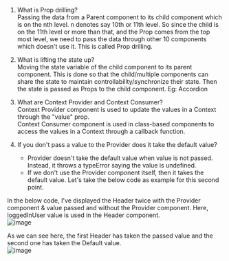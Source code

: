1. What is Prop drilling?  
   Passing the data from a Parent component to its child component which is on the nth level. n denotes say 10th or 11th level. So since the child is on the 11th level or more than that, and the Prop comes from the top most level, we need to pass the data through other 10 components which doesn't use it. This is called Prop drilling.

2. What is lifting the state up?  
   Moving the state variable of the child component to its parent component. This is done so that the child/multiple components can share the state to maintain controllability/synchronize their state. Then the state is passed as Props to the child component. Eg: Accordion

3. What are Context Provider and Context Consumer?  
   Context Provider component is used to update the values in a Context through the "value" prop.  
   Context Consumer component is used in class-based components to access the values in a Context through a callback function.

4. If you don't pass a value to the Provider does it take the default value?  
   - Provider doesn't take the default value when value is not passed. Instead, it throws a typeError saying the value is undefined.  
   - If we don't use the Provider component itself, then it takes the default value. Let's take the below code as example for this second point.  

In the below code, I've displayed the Header twice with the Provider component & value passed and without the Provider component. Here, loggedInUser value is used in the Header component.  
![image](https://github.com/Gayathri229/NamasteReact/assets/60467364/eac47036-d1bd-493a-a386-da12fb1e8fcc)

As we can see here, the first Header has taken the passed value and the second one has taken the Default value.  
![image](https://github.com/Gayathri229/NamasteReact/assets/60467364/85157b93-363c-4cb5-983b-91ed91221109)  
